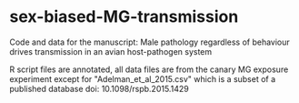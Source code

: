 # sex-biased-MG-transmission
Code and data for the manuscript: Male pathology regardless of behaviour drives transmission in an avian host-pathogen system

R script files are annotated, all data files are from the canary MG exposure experiment except for "Adelman_et_al_2015.csv" which is a subset of a published database doi: 10.1098/rspb.2015.1429
